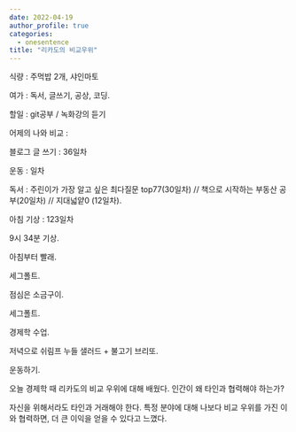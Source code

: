 ```yaml
---
date: 2022-04-19
author_profile: true
categories:
  - onesentence
title: "리카도의 비교우위"
---
```


식량 :  주먹밥 2개, 샤인마토

여가 : 독서, 글쓰기, 공상, 코딩.

할일 : git공부 / 녹화강의 듣기

어제의 나와 비교 : 


블로그 글 쓰기 : 36일차

운동 : 일차

독서 : 주린이가 가장 알고 싶은 최다질문 top77(30일차) // 책으로 시작하는 부동산 공부(20일차) // 지대넓얕0 (12일차).

아침 기상 : 123일차



9시 34분 기상.

아침부터 빨래.

세그폴트.

점심은 소금구이.

세그폴트.

경제학 수업.

저녁으로 쉬림프 누들 샐러드 + 불고기 브리또.

운동하기.

오늘 경제학 때 리카도의 비교 우위에 대해 배웠다. 인간이 왜 타인과 협력해야 하는가?

자신을 위해서라도 타인과 거래해야 한다. 특정 분야에 대해 나보다 비교 우위를 가진 이와 협력하면, 더 큰 이익을 얻을 수 있다고 느꼈다.
